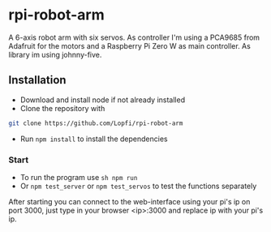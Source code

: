 # rpi-robot-arm

A 6-axis robot arm with six servos. As controller I'm using a PCA9685 from Adafruit for the motors and a Raspberry Pi Zero W as main controller. As library im using johnny-five. 

## Installation

- Download and install node if not already installed
- Clone the repository with
``` sh
git clone https://github.com/Lopfi/rpi-robot-arm
```
- Run ```npm install``` to install the dependencies

### Start

- To run the program use ```sh
npm run```
- Or ```npm test_server``` or ```npm test_servos``` to test the functions separately

After starting you can connect to the web-interface using your pi's ip on port 3000, just type in your browser \<ip\>:3000 and replace ip with your pi's ip.
